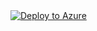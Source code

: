 <a href="https://portal.azure.com/#create/Microsoft.Template/uri/https%3A%2F%2Fraw.githubusercontent.com%2FghallQuisitive%2FPlaybooks%2Frefs%2Fheads%2Fmain%2FStart-MDEAutomatedInvestigation%2Ftemplate.json" target="_blank">
  <img src="https://aka.ms/deploytoazurebutton" alt="Deploy to Azure"/>
</a>
